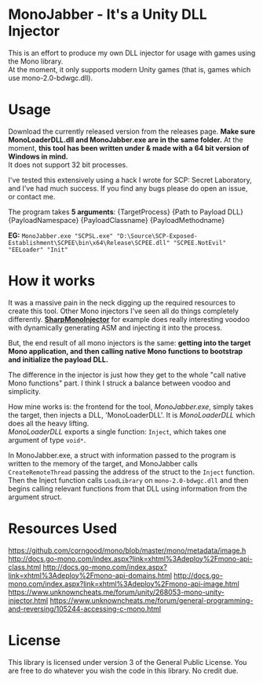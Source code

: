 # MonoJabber - It's a Unity DLL Injector
This is an effort to produce my own DLL injector for usage with games using the Mono library.  
At the moment, it only supports modern Unity games (that is, games which use mono-2.0-bdwgc.dll).  

# Usage
Download the currently released version from the releases page. **Make sure MonoLoaderDLL.dll and MonoJabber.exe are in the same folder.** At the moment, **this tool has been written under & made with a 64 bit version of Windows in mind.**   
It does not support 32 bit processes.  

I've tested this extensively using a hack I wrote for SCP: Secret Laboratory, and I've had much success. If you find any bugs please do open an issue, or contact me.  

The program takes **5 arguments**: {TargetProcess} {Path to Payload DLL} {PayloadNamespace} {PayloadClassname} {PayloadMethodname}  

**EG:** `MonoJabber.exe "SCPSL.exe" "D:\Source\SCP-Exposed-Establishment\SCPEE\bin\x64\Release\SCPEE.dll" "SCPEE.NotEvil" "EELoader" "Init"`

# How it works
It was a massive pain in the neck digging up the required resources to create this tool.
Other Mono injectors I've seen all do things completely differently. [**SharpMonoInjector**](https://github.com/warbler/SharpMonoInjector#sharpmonoinjector) for example does really interesting voodoo with dynamically generating ASM and injecting it into the process.  

But, the end result of all mono injectors is the same: **getting into the target Mono application, and then calling native Mono functions to bootstrap and initialize the payload DLL.**  

The difference in the injector is just how they get to the whole "call native Mono functions" part. I think I struck a balance between voodoo and simplicity.  

How mine works is: the frontend for the tool, *MonoJabber.exe*, simply takes the target, then injects a DLL, 'MonoLoaderDLL'. It is *MonoLoaderDLL* which does all the heavy lifting.  
*MonoLoaderDLL* exports a single function: `Inject`, which takes one argument of type `void*`. 
 
In MonoJabber.exe, a struct with information passed to the program is written to the memory of the target, and MonoJabber calls `CreateRemoteThread` passing the address of the struct to the `Inject` function. Then the Inject function calls `LoadLibrary` on `mono-2.0-bdwgc.dll` and then begins calling relevant functions from that DLL using information from the argument struct.

# Resources Used
https://github.com/corngood/mono/blob/master/mono/metadata/image.h
http://docs.go-mono.com/index.aspx?link=xhtml%3Adeploy%2Fmono-api-class.html
http://docs.go-mono.com/index.aspx?link=xhtml%3Adeploy%2Fmono-api-domains.html
http://docs.go-mono.com/index.aspx?link=xhtml%3Adeploy%2Fmono-api-image.html
https://www.unknowncheats.me/forum/unity/268053-mono-unity-injector.html
https://www.unknowncheats.me/forum/general-programming-and-reversing/105244-accessing-c-mono.html

# License  
This library is licensed under version 3 of the General Public License. You are free to do whatever you wish the code in this library. No credit due.
